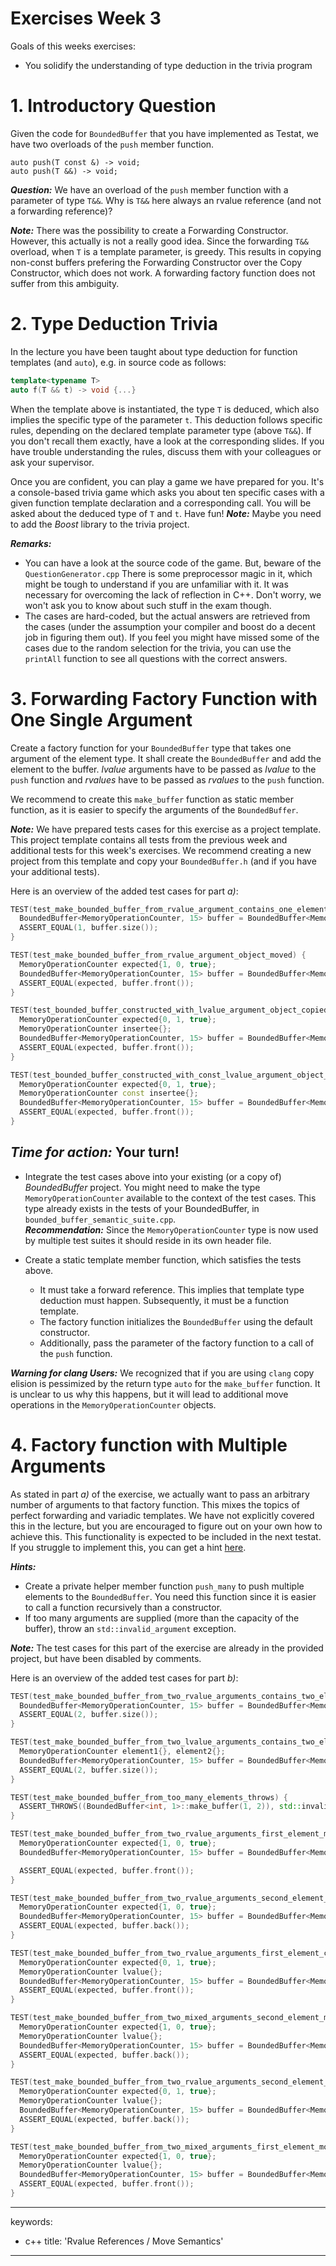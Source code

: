 # Exercises Week 3

Goals of this weeks exercises:

-   You solidify the understanding of type deduction in the trivia program



# 1. Introductory Question

Given the code for `BoundedBuffer` that you have implemented as Testat, we have two overloads of the `push` member function.

```
auto push(T const &) -> void;
auto push(T &&) -> void;
```

***Question:*** We have an overload of the `push` member function with a parameter of type `T&&`. Why is `T&&` here always an rvalue reference (and not a forwarding reference)?

***Note:*** There was the possibility to create a Forwarding Constructor. However, this actually is not a really good idea. Since the forwarding `T&&` overload, when `T` is a template parameter, is greedy. This results in copying non-const buffers prefering the Forwarding Constructor over the Copy Constructor, which does not work. A forwarding factory function does not suffer from this ambiguity.



# 2. Type Deduction Trivia

In the lecture you have been taught about type deduction for function templates (and `auto`), e.g. in source code as follows:

```cpp
template<typename T>
auto f(T && t) -> void {...}
```

When the template above is instantiated, the type `T` is deduced, which also implies the specific type of the parameter `t`. This deduction follows specific rules, depending on the declared template parameter type (above `T&&`). If you don't recall them exactly, have a look at the corresponding slides. If you have trouble understanding the rules, discuss them with your colleagues or ask your supervisor.

Once you are confident, you can play a game we have prepared for you. It's a console-based trivia game which asks you about ten specific cases with a given function template declaration and a corresponding call. You will be asked about the deduced type of `T` and `t`.
Have fun!
***Note:*** Maybe you need to add the *Boost* library to the trivia project.


***Remarks:*** 
* You can have a look at the source code of the game. But, beware of the `QuestionGenerator.cpp` There is some preprocessor magic in it, which might be tough to understand if you are unfamiliar with it. It was necessary for overcoming the lack of reflection in C++. Don't worry, we won't ask you to know about such stuff in the exam though.
* The cases are hard-coded, but the actual answers are retrieved from the cases (under the assumption your compiler and boost do a decent job in figuring them out). If you feel you might have missed some of the cases due to the random selection for the trivia, you can use the `printAll` function to see all questions with the correct answers.



# 3. Forwarding Factory Function with One Single Argument
Create a factory function for your `BoundedBuffer` type that takes one argument of the element type. It shall create the `BoundedBuffer` and add the element to the buffer. *lvalue* arguments have to be passed as *lvalue* to the `push` function and *rvalues* have to be passed as *rvalues* to the `push` function.

We recommend to create this `make_buffer` function as static member function, as it is easier to specify the arguments of the `BoundedBuffer`.

***Note:*** We have prepared tests cases for this exercise as a project template. This project template contains all tests from the previous week and additional tests for this week's exercises. We recommend creating a new project from this template and copy your `BoundedBuffer.h` (and if you have your additional tests).

Here is an overview of the added test cases for part *a)*:
```cpp
TEST(test_make_bounded_buffer_from_rvalue_argument_contains_one_element) {
  BoundedBuffer<MemoryOperationCounter, 15> buffer = BoundedBuffer<MemoryOperationCounter, 15>::make_buffer(MemoryOperationCounter{});
  ASSERT_EQUAL(1, buffer.size());
}

TEST(test_make_bounded_buffer_from_rvalue_argument_object_moved) {
  MemoryOperationCounter expected{1, 0, true};
  BoundedBuffer<MemoryOperationCounter, 15> buffer = BoundedBuffer<MemoryOperationCounter, 15>::make_buffer(MemoryOperationCounter{});
  ASSERT_EQUAL(expected, buffer.front());
}

TEST(test_bounded_buffer_constructed_with_lvalue_argument_object_copied) {
  MemoryOperationCounter expected{0, 1, true};
  MemoryOperationCounter insertee{};
  BoundedBuffer<MemoryOperationCounter, 15> buffer = BoundedBuffer<MemoryOperationCounter, 15>::make_buffer(insertee);
  ASSERT_EQUAL(expected, buffer.front());
}

TEST(test_bounded_buffer_constructed_with_const_lvalue_argument_object_copied) {
  MemoryOperationCounter expected{0, 1, true};
  MemoryOperationCounter const insertee{};
  BoundedBuffer<MemoryOperationCounter, 15> buffer = BoundedBuffer<MemoryOperationCounter, 15>::make_buffer(insertee);
  ASSERT_EQUAL(expected, buffer.front());
}
```

## ***Time for action:*** Your turn!
* Integrate the test cases above into your existing (or a copy of) *BoundedBuffer* project. You might need to make the type `MemoryOperationCounter` available to the context of the test cases. This type already exists in the tests of your BoundedBuffer, in `bounded_buffer_semantic_suite.cpp`.   
***Recommendation:*** Since the `MemoryOperationCounter` type is now used by multiple test suites it should reside in its own header file.

* Create a static template member function, which satisfies the tests above.
  * It must take a forward reference. This implies that template type deduction must happen. Subsequently, it must be a function template.
  * The factory function initializes the `BoundedBuffer` using the default constructor.
  * Additionally, pass the parameter of the factory function to a call of the `push` function.

***Warning for clang Users:*** We recognized that if you are using `clang` copy elision is pessimized by the return type `auto` for the `make_buffer` function. It is unclear to us why this happens, but it will lead to additional move operations in the `MemoryOperationCounter` objects.


# 4. Factory function with Multiple Arguments
As stated in part *a)* of the exercise, we actually want to pass an arbitrary number of arguments to that factory function. This mixes the topics of perfect forwarding and variadic templates. We have not explicitly covered this in the lecture, but you are encouraged to figure out on your own how to achieve this.
This functionality is expected to be included in the next testat. If you struggle to implement this, you can get a hint [here](https://gitlab.ost.ch/cxx/cpla/-/wikis/Exercise-Hint:-Factory-with-Multiple-Arguments).

***Hints:*** 
* Create a private helper member function `push_many` to push multiple elements to the `BoundedBuffer`. You need this function since it is easier to call a function recursively than a constructor.
* If too many arguments are supplied (more than the capacity of the buffer), throw an `std::invalid_argument` exception.

***Note:*** The test cases for this part of the exercise are already in the provided project, but have been disabled by comments.

Here is an overview of the added test cases for part *b)*:
```cpp
TEST(test_make_bounded_buffer_from_two_rvalue_arguments_contains_two_elements) {
  BoundedBuffer<MemoryOperationCounter, 15> buffer = BoundedBuffer<MemoryOperationCounter, 15>::make_buffer(MemoryOperationCounter{}, MemoryOperationCounter{});
  ASSERT_EQUAL(2, buffer.size());
}

TEST(test_make_bounded_buffer_from_two_lvalue_arguments_contains_two_elements) {
  MemoryOperationCounter element1{}, element2{};
  BoundedBuffer<MemoryOperationCounter, 15> buffer = BoundedBuffer<MemoryOperationCounter, 15>::make_buffer(element1, element2);
  ASSERT_EQUAL(2, buffer.size());
}

TEST(test_make_bounded_buffer_from_too_many_elements_throws) {
  ASSERT_THROWS((BoundedBuffer<int, 1>::make_buffer(1, 2)), std::invalid_argument);
}

TEST(test_make_bounded_buffer_from_two_rvalue_arguments_first_element_moved) {
  MemoryOperationCounter expected{1, 0, true};
  BoundedBuffer<MemoryOperationCounter, 15> buffer = BoundedBuffer<MemoryOperationCounter, 15>::make_buffer(MemoryOperationCounter{}, MemoryOperationCounter{});

  ASSERT_EQUAL(expected, buffer.front());
}

TEST(test_make_bounded_buffer_from_two_rvalue_arguments_second_element_moved) {
  MemoryOperationCounter expected{1, 0, true};
  BoundedBuffer<MemoryOperationCounter, 15> buffer = BoundedBuffer<MemoryOperationCounter, 15>::make_buffer(MemoryOperationCounter{}, MemoryOperationCounter{});
  ASSERT_EQUAL(expected, buffer.back());
}

TEST(test_make_bounded_buffer_from_two_rvalue_arguments_first_element_copied) {
  MemoryOperationCounter expected{0, 1, true};
  MemoryOperationCounter lvalue{};
  BoundedBuffer<MemoryOperationCounter, 15> buffer = BoundedBuffer<MemoryOperationCounter, 15>::make_buffer(lvalue, MemoryOperationCounter{});
  ASSERT_EQUAL(expected, buffer.front());
}

TEST(test_make_bounded_buffer_from_two_mixed_arguments_second_element_moved) {
  MemoryOperationCounter expected{1, 0, true};
  MemoryOperationCounter lvalue{};
  BoundedBuffer<MemoryOperationCounter, 15> buffer = BoundedBuffer<MemoryOperationCounter, 15>::make_buffer(lvalue, MemoryOperationCounter{});
  ASSERT_EQUAL(expected, buffer.back());
}

TEST(test_make_bounded_buffer_from_two_rvalue_arguments_second_element_copied) {
  MemoryOperationCounter expected{0, 1, true};
  MemoryOperationCounter lvalue{};
  BoundedBuffer<MemoryOperationCounter, 15> buffer = BoundedBuffer<MemoryOperationCounter, 15>::make_buffer(MemoryOperationCounter{}, lvalue);
  ASSERT_EQUAL(expected, buffer.back());
}

TEST(test_make_bounded_buffer_from_two_mixed_arguments_first_element_moved) {
  MemoryOperationCounter expected{1, 0, true};
  MemoryOperationCounter lvalue{};
  BoundedBuffer<MemoryOperationCounter, 15> buffer = BoundedBuffer<MemoryOperationCounter, 15>::make_buffer(MemoryOperationCounter{}, lvalue);
  ASSERT_EQUAL(expected, buffer.front());
}
```

---
keywords:
- c++
title: 'Rvalue References / Move Semantics'
---

